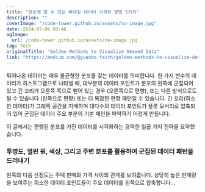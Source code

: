 ```yaml
---
title: "한눈에 알 수 있는 비대칭 데이터 시각화 방법 5가지"
description: ""
coverImage: "/code-tower.github.io/assets/no-image.jpg"
date: 2024-07-06 03:46
ogImage: 
  url: /code-tower.github.io/assets/no-image.jpg
tag: Tech
originalTitle: "Golden Methods to Visualize Skewed Data"
link: "https://medium.com/@yuanbo.faith/golden-methods-to-visualize-data-with-skewed-distribution-13f0b2a0db99"
---
```



튀어나온 데이터는 매우 불균형한 분포를 갖는 데이터를 의미합니다. 한 가지 변수의 데이터가 히스토그램으로 나타낼 때, 대부분의 데이터 포인트가 분포의 왼쪽에 군집되어 있고 긴 꼬리가 오른쪽 쪽으로 뻗어 있는 경우 (오른쪽으로 편향), 또는 다른 방식으로도 될 수 있습니다 (왼쪽으로 편향) 또는 더 복잡한 편향 패턴일 수 있습니다. 긴 꼬리(희소한 데이터)가 그래픽 공간을 지배하며 대다수의 데이터 포인트가 플롯 모서리로 압축되어 있어 군집된 데이터 주요 부분의 기본 패턴을 파악하기 어렵게 만듭니다. 

이 글에서는 편향된 분포를 가진 데이터를 시각화하는 강력한 일곱 가지 전략을 요약했습니다.

### 투명도, 열린 원, 색상, 그리고 주변 분포를 활용하여 군집된 데이터 패턴을 드러내기

왼쪽의 다음 산점도는 주택 판매와 가격 사이의 관계를 보여줍니다. 상당히 높은 판매량을 보여주는 희소한 데이터 포인트들이 주요 데이터를 왼쪽으로 압축합니다…